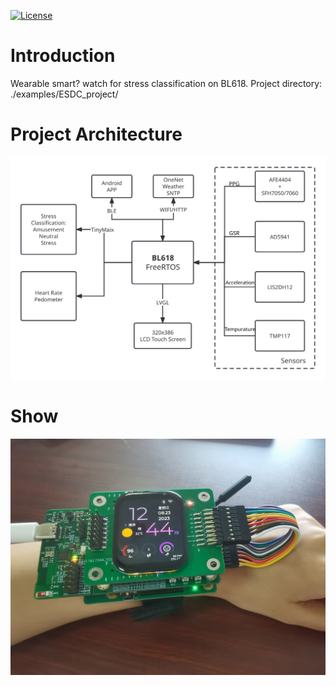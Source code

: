 [![License](https://img.shields.io/badge/License-Apache--2.0-brightgreen)](LICENSE)

# Introduction
Wearable smart? watch for stress classification on BL618. 
Project directory: ./examples/ESDC_project/

# Project Architecture

![Project Architecture](fig1.svg)

# Show

![Show1](show1.jpg)